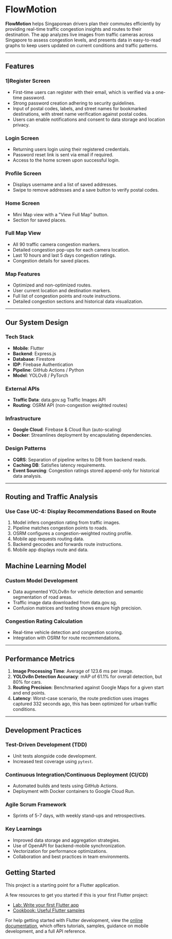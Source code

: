 # FlowMotion

**FlowMotion** helps Singaporean drivers plan their commutes efficiently by providing real-time traffic congestion insights and routes to their destination. The app analyzes live images from traffic cameras across Singapore to assess congestion levels, and presents data in easy-to-read graphs to keep users updated on current conditions and traffic patterns.

---

## Features

### 1)Register Screen
- First-time users can register with their email, which is verified via a one-time password.
- Strong password creation adhering to security guidelines.
- Input of postal codes, labels, and street names for bookmarked destinations, with street name verification against postal codes.
- Users can enable notifications and consent to data storage and location privacy.

### Login Screen
- Returning users login using their registered credentials.
- Password reset link is sent via email if required.
- Access to the home screen upon successful login.

### Profile Screen
- Displays username and a list of saved addresses.
- Swipe to remove addresses and a save button to verify postal codes.

### Home Screen
- Mini Map view with a "View Full Map" button.
- Section for saved places.

### Full Map View
- All 90 traffic camera congestion markers.
- Detailed congestion pop-ups for each camera location.
- Last 10 hours and last 5 days congestion ratings.
- Congestion details for saved places.

### Map Features
- Optimized and non-optimized routes.
- User current location and destination markers.
- Full list of congestion points and route instructions.
- Detailed congestion sections and historical data visualization.

---

## Our System Design

### Tech Stack
- **Mobile**: Flutter
- **Backend**: Express.js
- **Database**: Firestore
- **IDP**: Firebase Authentication
- **Pipeline**: GitHub Actions / Python
- **Model**: YOLOv8 / PyTorch

### External APIs
- **Traffic Data**: data.gov.sg Traffic Images API
- **Routing**: OSRM API (non-congestion weighted routes)

### Infrastructure
- **Google Cloud**: Firebase & Cloud Run (auto-scaling)
- **Docker**: Streamlines deployment by encapsulating dependencies.

### Design Patterns
- **CQRS**: Separation of pipeline writes to DB from backend reads.
- **Caching DB**: Satisfies latency requirements.
- **Event Sourcing**: Congestion ratings stored append-only for historical data analysis.

---

## Routing and Traffic Analysis

### Use Case UC-4: Display Recommendations Based on Route
1. Model infers congestion rating from traffic images.
2. Pipeline matches congestion points to roads.
3. OSRM configures a congestion-weighted routing profile.
4. Mobile app requests routing data.
5. Backend geocodes and forwards route instructions.
6. Mobile app displays route and data.

## Machine Learning Model

### Custom Model Development
- Data augmented YOLOv8n for vehicle detection and semantic segmentation of road areas.
- Traffic image data downloaded from data.gov.sg.
- Confusion matrices and testing shows ensure high precision.

### Congestion Rating Calculation
- Real-time vehicle detection and congestion scoring.
- Integration with OSRM for route recommendations.

---

## Performance Metrics

1. **Image Processing Time**: Average of 123.6 ms per image.
2. **YOLOv8n Detection Accuracy**: mAP of 61.1% for overall detection, but 80% for cars.
3. **Routing Precision**: Benchmarked against Google Maps for a given start and end points.
4. **Latency**: Worst-case scenario, the route prediction uses images captured 332 seconds ago, this has been optimized for urban traffic conditions.

---

## Development Practices

### Test-Driven Development (TDD)
- Unit tests alongside code development.
- Increased test coverage using `pytest`.

### Continuous Integration/Continuous Deployment (CI/CD)
- Automated builds and tests using GitHub Actions.
- Deployment with Docker containers to Google Cloud Run.

### Agile Scrum Framework
- Sprints of 5-7 days, with weekly stand-ups and retrospectives.

### Key Learnings
- Improved data storage and aggregation strategies.
- Use of OpenAPI for backend-mobile synchronization.
- Vectorization for performance optimizations.
- Collaboration and best practices in team environments.



## Getting Started

This project is a starting point for a Flutter application.

A few resources to get you started if this is your first Flutter project:

- [Lab: Write your first Flutter app](https://docs.flutter.dev/get-started/codelab)
- [Cookbook: Useful Flutter samples](https://docs.flutter.dev/cookbook)

For help getting started with Flutter development, view the
[online documentation](https://docs.flutter.dev/), which offers tutorials,
samples, guidance on mobile development, and a full API reference.
